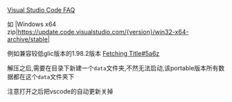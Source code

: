 [Visual Studio Code FAQ](https://code.visualstudio.com/docs/supporting/faq#_previous-release-versions)

如
|Windows x64 zip|https://update.code.visualstudio.com/{version}/win32-x64-archive/stable|

例如兼容较低glic版本的1.98.2版本
[Fetching Title#5a6z](https://update.code.visualstudio.com/1.98.2/win32-x64-archive/stable)

解压之后,需要在目录下新建一个`data`文件夹,不然无法启动,该portable版本所有数据都在这个`data`文件夹下

注意打开之后把vscode的自动更新关掉